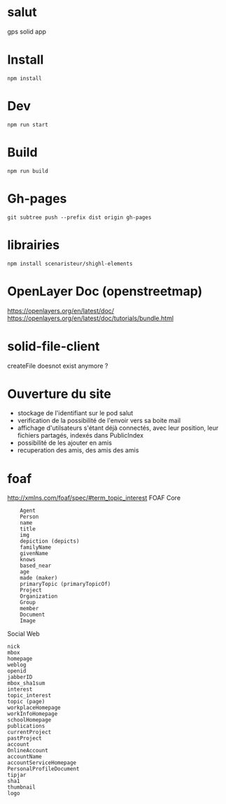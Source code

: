 # salut
gps solid app

# Install
```
npm install

```
# Dev
```
npm run start

```
# Build
```
npm run build

```
# Gh-pages

```
git subtree push --prefix dist origin gh-pages
```
# librairies
```
npm install scenaristeur/shighl-elements

```
# OpenLayer Doc (openstreetmap)
https://openlayers.org/en/latest/doc/
https://openlayers.org/en/latest/doc/tutorials/bundle.html

#  solid-file-client 
createFile doesnot exist anymore ?

# Ouverture du site
- stockage de l'identifiant sur le pod salut
- verification de la possibilité de l'envoir vers sa boite mail
- affichage d'utilsateurs s'étant déjà connectés, avec leur position, leur fichiers partagés, indexés dans PublicIndex
- possibilité de les ajouter en amis
- recuperation des amis, des amis des amis

# foaf

http://xmlns.com/foaf/spec/#term_topic_interest
FOAF Core

        Agent
        Person
        name
        title
        img
        depiction (depicts)
        familyName
        givenName
        knows
        based_near
        age
        made (maker)
        primaryTopic (primaryTopicOf)
        Project
        Organization
        Group
        member
        Document
        Image

Social Web

    nick
    mbox
    homepage
    weblog
    openid
    jabberID
    mbox_sha1sum
    interest
    topic_interest
    topic (page)
    workplaceHomepage
    workInfoHomepage
    schoolHomepage
    publications
    currentProject
    pastProject
    account
    OnlineAccount
    accountName
    accountServiceHomepage
    PersonalProfileDocument
    tipjar
    sha1
    thumbnail
    logo
